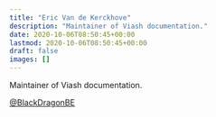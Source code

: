 ```yaml
---
title: "Eric Van de Kerckhove"
description: "Maintainer of Viash documentation."
date: 2020-10-06T08:50:45+00:00
lastmod: 2020-10-06T08:50:45+00:00
draft: false
images: []
---
```


Maintainer of Viash documentation.

[@BlackDragonBE](https://twitter.com/blackdragonbe)
